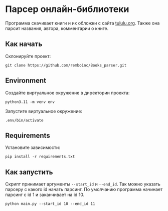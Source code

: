 # Парсер онлайн-библиотеки
Программа скачивает книги и их обложки с сайта [tululu.org](tululu.org). Также она парсит названия, автора, комментарии о книге.
## Как начать
Склонируйте проект:
```
git clone https://github.com/remboinc/Books_parser.git
```
## Environment
Создайте виртуальное окружение в директории проекта:
```
python3.11 -m venv env
```
Запустите виртуальное окружение:
```
.env/bin/activate
```
## Requirements
Установите зависимости:
```
pip install -r requirements.txt
```
## Как запустить
Скрипт принимает аргументы `--start_id` и `--end_id`. Так можно указать парсеру с какого id начать парсинг. По умолчанию программа начинает парсинг с id 1 и заканчивает на id 10.
```bazaar
python main.py --start_id 10 --end_id 11
```

 
